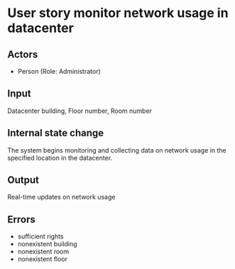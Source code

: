# User story monitor network usage in datacenter

## Actors 

* Person (Role: Administrator)

## Input

Datacenter building, Floor number, Room number

## Internal state change 

The system begins monitoring and collecting data on network usage in the specified location in the datacenter.

## Output

Real-time updates on network usage

## Errors

* sufficient rights
* nonexistent building 
* nonexistent room 
* nonexistent floor 

